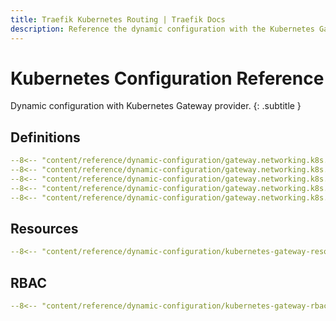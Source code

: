 ```yaml
---
title: Traefik Kubernetes Routing | Traefik Docs
description: Reference the dynamic configuration with the Kubernetes Gateway provider in Traefik Proxy. Read the technical documentation.
---
```


# Kubernetes Configuration Reference

Dynamic configuration with Kubernetes Gateway provider.
{: .subtitle }

## Definitions

```yaml
--8<-- "content/reference/dynamic-configuration/gateway.networking.k8s.io_gatewayclasses.yaml"
--8<-- "content/reference/dynamic-configuration/gateway.networking.k8s.io_gateways.yaml"
--8<-- "content/reference/dynamic-configuration/gateway.networking.k8s.io_httproutes.yaml"
--8<-- "content/reference/dynamic-configuration/gateway.networking.k8s.io_tcproutes.yaml"
--8<-- "content/reference/dynamic-configuration/gateway.networking.k8s.io_tlsroutes.yaml"
```

## Resources

```yaml
--8<-- "content/reference/dynamic-configuration/kubernetes-gateway-resource.yml"
```

## RBAC

```yaml
--8<-- "content/reference/dynamic-configuration/kubernetes-gateway-rbac.yml"
```
